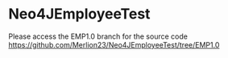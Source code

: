 # Neo4JEmployeeTest
Please access the EMP1.0 branch for the source code
https://github.com/Merlion23/Neo4JEmployeeTest/tree/EMP1.0
